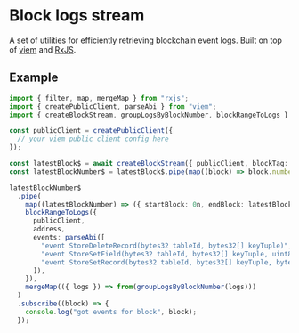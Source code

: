 # Block logs stream

A set of utilities for efficiently retrieving blockchain event logs. Built on top of [viem][0] and [RxJS][1].

[0]: https://viem.sh/
[1]: https://rxjs.dev/

## Example

```ts
import { filter, map, mergeMap } from "rxjs";
import { createPublicClient, parseAbi } from "viem";
import { createBlockStream, groupLogsByBlockNumber, blockRangeToLogs } from "@latticexyz/block-logs-stream";

const publicClient = createPublicClient({
  // your viem public client config here
});

const latestBlock$ = await createBlockStream({ publicClient, blockTag: "latest" });
const latestBlockNumber$ = latestBlock$.pipe(map((block) => block.number));

latestBlockNumber$
  .pipe(
    map((latestBlockNumber) => ({ startBlock: 0n, endBlock: latestBlockNumber })),
    blockRangeToLogs({
      publicClient,
      address,
      events: parseAbi([
        "event StoreDeleteRecord(bytes32 tableId, bytes32[] keyTuple)",
        "event StoreSetField(bytes32 tableId, bytes32[] keyTuple, uint8 schemaIndex, bytes data)",
        "event StoreSetRecord(bytes32 tableId, bytes32[] keyTuple, bytes data)",
      ]),
    }),
    mergeMap(({ logs }) => from(groupLogsByBlockNumber(logs)))
  )
  .subscribe((block) => {
    console.log("got events for block", block);
  });
```
